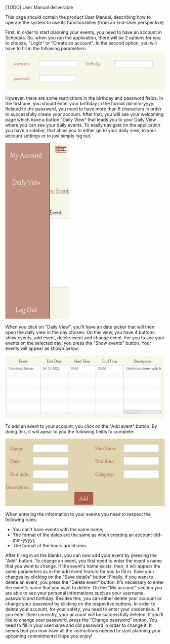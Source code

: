 [TODO] User Manual deliverable

This page should contain the product User Manual, describing how to operate the system to use its functionalities (from an End-User perspective)

First, in order to start planning your events, you need to have an account in Schedula. So, when you run the application, there will be 2 options for you to choose, "Login" or "Create an account". In the second option, you will have to fill in the following parameters:
![imagem](uploads/47577b2986feae8ec1778935026e8cb2/imagem.png)


However, there are some restrictions in the birthday and password fields. In the first one, you should enter your birthday in the format dd-mm-yyyy. Related to the password, you need to have more than 6 characters in order to successfully create your account. 
After that, you will see your welcoming page which have a button "Daily View" that leads you to your Daily View where you can see your daily events. 
To easily navigate on the application you have a sidebar, that ables you to either go to your daily view, to your account settings or to just simply log out. 


![imagem](uploads/12059677b978779d524443fbbec1bd91/imagem.png)



When you click on "Daily View", you'll have an date picker that will then open the daily view in the day chosen. On this view, you have 4 buttons: show events, add event, delete event and change event. 
For you to see your events on the selected day, you press the "Show events" button. Your events will appear as shown below.


![imagem](uploads/71dc0cbf73684914feee40704e4475a9/imagem.png)


To add an event to your account, you click on the "Add event" button. By doing this, it will apear to you the following fields to complete: 



![imagem](uploads/f92adc568b533561521551d3c30b2734/imagem.png)



When entering the information to your events you need to respect the following rules: 
- You can't have events with the same name;
- The format of the dates are the same as when creating an account (dd-mm-yyyy);
- The format of the hours are hh:mm.


After filling in all the blanks, you can now add your event by pressing the "Add" button. 
To change an event, you first need to enter the event's name that you want to change. If the event's name exists, then, it will appear the same parameters as in the add event feature for you to fill in. Save your changes by clicking on the "Save details" button!
Finally, if you want to delete an event, you press the "Delete event" button. It's necessary to enter the event's name that you want to delete. 
On the "My account" section you are able to see your personal informations such as your username, password and birthday. Besides this, you can either delete your account or change your password by clicking on the respective buttons. 
In order to delete your account, for your safety, you need to enter your credentials. If you enter them correctly, your account will be successfully deleted.
If you'll like to change your password, press the "Change password" button. You need to fill in your username and old password in order to change it. 
It seems that you now have all the instructions needed to start planning your upcoming commitments! Hope you enjoy!

